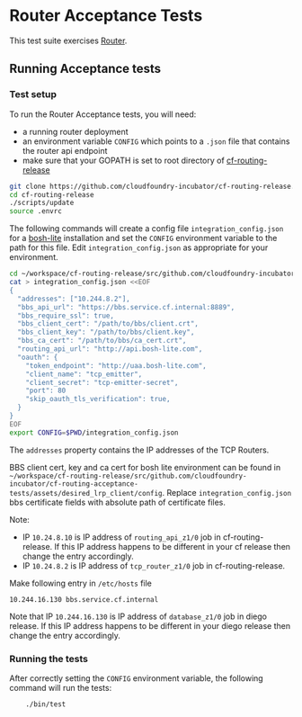 # Router Acceptance Tests 

This test suite exercises [Router](https://github.com/cloudfoundry-incubator/cf-routing-release).

## Running Acceptance tests

### Test setup

To run the Router Acceptance tests, you will need:
- a running router deployment
- an environment variable `CONFIG` which points to a `.json` file that contains the router api endpoint
- make sure that your GOPATH is set to root directory of [cf-routing-release](https://github.com/cloudfoundry-incubator/cf-routing-release) 
```bash
git clone https://github.com/cloudfoundry-incubator/cf-routing-release.git
cd cf-routing-release
./scripts/update
source .envrc
```

The following commands will create a config file `integration_config.json` for a [bosh-lite](https://github.com/cloudfoundry/bosh-lite) installation and set the `CONFIG` environment variable to the path for this file. Edit `integration_config.json` as appropriate for your environment.


```bash
cd ~/workspace/cf-routing-release/src/github.com/cloudfoundry-incubator/cf-routing-acceptance-tests/
cat > integration_config.json <<EOF
{
  "addresses": ["10.244.8.2"],
  "bbs_api_url": "https://bbs.service.cf.internal:8889",
  "bbs_require_ssl": true,
  "bbs_client_cert": "/path/to/bbs/client.crt",
  "bbs_client_key": "/path/to/bbs/client.key",
  "bbs_ca_cert": "/path/to/bbs/ca_cert.crt",
  "routing_api_url": "http://api.bosh-lite.com",
  "oauth": {
    "token_endpoint": "http://uaa.bosh-lite.com",
    "client_name": "tcp_emitter",
    "client_secret": "tcp-emitter-secret",
    "port": 80
    "skip_oauth_tls_verification": true,
  }
}
EOF
export CONFIG=$PWD/integration_config.json
```
The `addresses` property contains the IP addresses of the TCP Routers.

BBS client cert, key and ca cert for bosh lite environment can be found in `~/workspace/cf-routing-release/src/github.com/cloudfoundry-incubator/cf-routing-acceptance-tests/assets/desired_lrp_client/config`. Replace `integration_config.json` bbs certificate fields with absolute path of certificate files.

Note:
- IP `10.24.8.10` is IP address of `routing_api_z1/0` job in cf-routing-release. If this IP address happens to be different in your cf release then change the entry accordingly.
- IP `10.24.8.2` is IP address of `tcp_router_z1/0` job in cf-routing-release.

Make following entry in `/etc/hosts` file
```
10.244.16.130 bbs.service.cf.internal
```
Note that IP `10.244.16.130` is IP address of `database_z1/0` job in diego release. If this IP address happens to be different in your diego release then change the entry accordingly.

### Running the tests

After correctly setting the `CONFIG` environment variable, the following command will run the tests:

```
    ./bin/test
```
